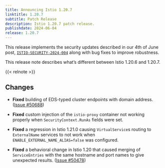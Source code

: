 ```yaml
---
title: Announcing Istio 1.20.7
linktitle: 1.20.7
subtitle: Patch Release
description: Istio 1.20.7 patch release.
publishdate: 2024-06-04
release: 1.20.7
---
```


This release implements the security updates described in our 4th of June post, [`ISTIO-SECURITY-2024-004`](/pt-br/news/security/istio-security-2024-004) along with bug fixes to improve robustness.

This release note describes what’s different between Istio 1.20.6 and 1.20.7.

{{< relnote >}}

## Changes

- **Fixed** building of EDS-typed cluster endpoints with domain address.
  ([Issue #50688](https://github.com/istio/istio/issues/50688))

- **Fixed** custom injection of the `istio-proxy` container not working properly when `SecurityContext.RunAs` fields were set.

- **Fixed** a regression in Istio 1.21.0 causing `VirtualService`s routing to `ExternalName` services to not work when
  `ENABLE_EXTERNAL_NAME_ALIAS=false` was configured.

- **Fixed** a behavioral change in Istio 1.20 that caused merging of `ServiceEntries` with the same hostname and port names
  to give unexpected results.
  ([Issue #50478](https://github.com/istio/istio/issues/50478))

